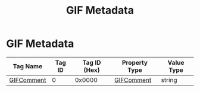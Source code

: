 ﻿---
uid: Articles.GIFMetadata
title: GIF Metadata
---

# GIF Metadata #

Tag Name | Tag ID | Tag ID (Hex) | Property Type | Value Type
---------|--------|--------------|---------------|-----------
[GIFComment](xref:ExifLibrary.ExifTag.GIFComment) | 0 | 0x0000 | [GIFComment](xref:ExifLibrary.GIFComment) | string